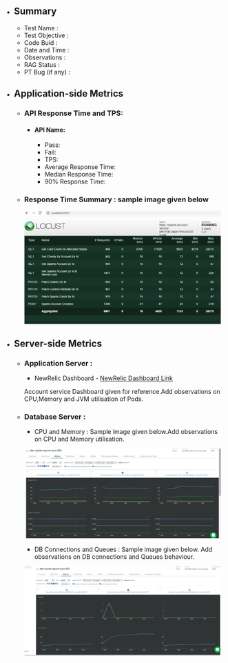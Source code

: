 - ## Summary
    - Test Name :
    - Test Objective :
    - Code Buid :
    - Date and Time :
    - Observations :
    - RAG Status :
    - PT Bug (if any) : 
 - ## Application-side Metrics
   - ### API Response Time and TPS:
        - #### API Name:
            -  Pass:
            -  Fail:
            -  TPS:
            -  Average Response Time:
            -  Median Response Time:
            -  90% Response Time:
        
   - ### Response Time Summary :   sample image given below
     
       ![Response Time - Summary](./Images/ResponseTime_Summary_TestName_BuildName_DataeandTime.PNG) 
       
  - ## Server-side Metrics 

    - ### Application Server  :
       - NewRelic Dashboard - [NewRelic Dashboard Link](https://gorgon.nr-assets.net/image/c86c9d96-7d80-4fe2-b80a-f31de816030a?format=pdf) 
       
        Account service Dashboard given for reference.Add observations on CPU,Memory and JVM utilisation of Pods.
 
    - ### Database Server :
      - CPU and Memory : Sample image given below.Add observations on CPU and Memory utilisation.
      
      ![Mongo DB CPU and Memory - Sample Image](./Images/MongoDB_Perf_TestName_BuildNo_CPUandMemory_DateandTime.png)
      
      - DB Connections and Queues : Sample image given below. Add observations on DB connections and Queues behaviour. 
     
      ![Mongo DB Connections and Queues - Sample Image](./Images/MongoDB_Perf_TestName_BuildNo_QueuesandConnections_DateandTime.png)
      
   

